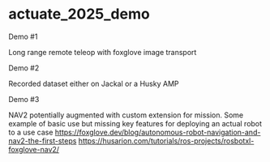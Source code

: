 # actuate_2025_demo

Demo #1

Long range remote teleop with foxglove image transport

Demo #2

Recorded dataset either on Jackal or a Husky AMP

Demo #3

NAV2 potentially augmented with custom extension for mission. Some example of basic use but missing key features for deploying an actual robot to a use case
https://foxglove.dev/blog/autonomous-robot-navigation-and-nav2-the-first-steps
https://husarion.com/tutorials/ros-projects/rosbotxl-foxglove-nav2/
